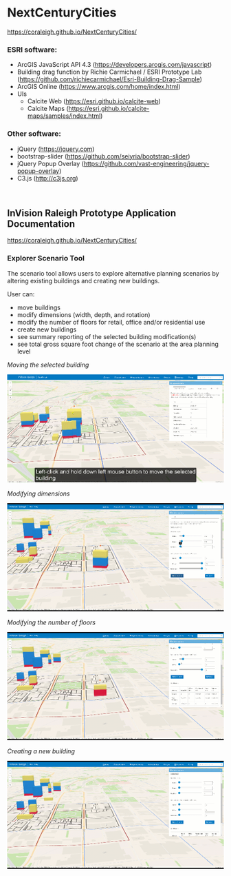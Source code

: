 # NextCenturyCities

https://coraleigh.github.io/NextCenturyCities/

### ESRI software:
 * ArcGIS JavaScript API 4.3 (https://developers.arcgis.com/javascript)
 * Building drag function by Richie Carmichael / ESRI Prototype Lab (https://github.com/richiecarmichael/Esri-Building-Drag-Sample)
 * ArcGIS Online (https://www.arcgis.com/home/index.html)
 * UIs
   * Calcite Web (https://esri.github.io/calcite-web)
   * Calcite Maps (https://esri.github.io/calcite-maps/samples/index.html)
### Other software:
* jQuery (https://jquery.com)
* bootstrap-slider (https://github.com/seiyria/bootstrap-slider)
* jQuery Popup Overlay (https://github.com/vast-engineering/jquery-popup-overlay)
* C3.js (http://c3js.org) 

<br>

## InVision Raleigh Prototype Application Documentation

https://coraleigh.github.io/NextCenturyCities/

### Explorer Scenario Tool
The scenario tool allows users to explore alternative planning scenarios by altering existing buildings and creating new buildings.

User can:

* move buildings
* modify dimensions (width, depth, and rotation)
* modify the number of floors for retail, office and/or residential use
* create new buildings
* see summary reporting of the selected building modification(s)
* see total gross square foot change of the scenario at the area planning level

*Moving the selected building*

![Moving](img/move.gif)


*Modifying dimensions*

![Dimensions](img/dimensions.gif)


*Modifying the number of floors*

![Floors](img/floors.gif)


*Creating a new building*

![NewBuilding](img/new_building.gif)



